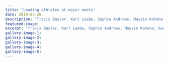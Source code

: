 ```yaml
---
title: "Leading athletes at major meets"
date: 2019-03-28
description: "Travis Bayler, Karl Loebe, Sophie Andrews, Maysin Katene, Georgina Forrester & Connor Munro - winners at major meetings"
featured-image: 
excerpt: "Travis Bayler, Karl Loebe, Sophie Andrews, Maysin Katene, Georgina Forrester & Connor Munro were all winners at major meetings recently."
gallery-image-1: 
gallery-image-2: 
gallery-image-3: 
gallery-image-4: 
gallery-image-5: 
---
```

